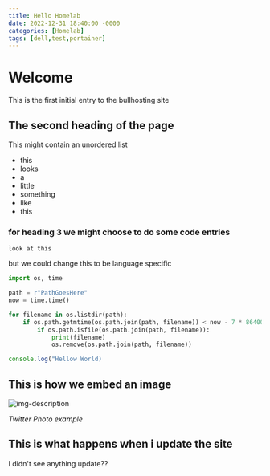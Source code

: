 ```yaml
---
title: Hello Homelab
date: 2022-12-31 18:40:00 -0000
categories: [Homelab]
tags: [dell,test,portainer]
---
```


# Welcome

This is the first initial entry to the bullhosting site

## The second heading of the page

This might contain an unordered list

* this
* looks
* a
* little
* something
* like 
* this

### for heading 3 we might choose to do some code entries

```
look at this
```

but we could change this to be language specific

```python
import os, time

path = r"PathGoesHere"
now = time.time()

for filename in os.listdir(path):
    if os.path.getmtime(os.path.join(path, filename)) < now - 7 * 86400:
        if os.path.isfile(os.path.join(path, filename)):
            print(filename)
            os.remove(os.path.join(path, filename))
```
```javascript
console.log("Hellow World)
```

## This is how we embed an image

![img-description](https://pbs.twimg.com/media/Eio35aVWoAA6Pr3?format=jpg&name=small)

_Twitter Photo example_

## This is what happens when i update the site

I didn't see anything update??